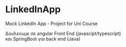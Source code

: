 # LinkedInApp
Mock LinkedIn App - Project for Uni Course


Δουλεουμε σε angular Front End (javascipt/typescript)<br>
και SpringBoot για back end (Java)